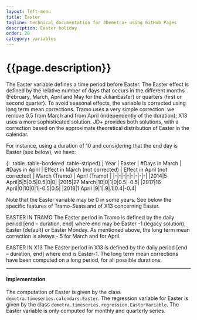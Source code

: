 ```yaml
---
layout: left-menu
title: Easter
tagline: technical documentation for JDemetra+ using GitHub Pages
description: Easter holiday
order: 20
category: variables
---
```

# {{page.description}}

The Easter variable defines a time period before Easter. The Easter effect is defined by the relative number of days that occurs in the different months (February, March, April and May for the JulianEaster) or quarters (first or second quarter). 
To avoid seasonal effects, the variable is corrected using long term mean corrections. Tramo uses a very simple correction: we remove 0.5 from March and from April (independently of the duration); X13 uses a more sophisticated solution. JD+ provides both solutions, with a correction based on the approximate theoretical distribution of Easter in the calendar.

For instance, using a duration of 10 and considering that the end day is Easter (see below), we have:

{: .table .table-bordered .table-striped}
| Year | Easter | #Days in March | #Days in April | Effect in March (not corrected) | Effect in April (not corrected) | March (Tramo) | April (Tramo) |
|-|-|-|-|-|-|-|-|
|2014|5 April|5|5|0.5|0.5|0|0|
|2015|27 March|10|0|1|0|0.5|-0.5|
|2017|16 April|0|10|0|1|-0.5|0.5|
|2018|1 April |9|1|.9|.1|0.4|-0.4|

Note that the Easter variable may be 0 in some years.
See below the specific features of Tramo-Seats and of X13 concerning Easter.

EASTER IN TRAMO
The Easter period in Tramo is defined by the daily period [end – duration, end] where end may be Easter -1 (legacy solution), Easter (default) or Easter Monday.
As mentioned above, the long term mean correction is always -.5 for March and for April.

EASTER IN X13
The Easter period in X13 is defined by the daily period [end – duration, end] where end is Easter-1.
The long term mean corrections have been computed on a long period, for all possible durations.

<hr>

#### Implementation

The computation of Easter is given by the class `demetra.timeseries.calendars.Easter`. The regression variable for Easter is given by  the class `demetra.timeseries.regression.EasterVariable`. The Easter variable is only computed for monthly and quarterly series.